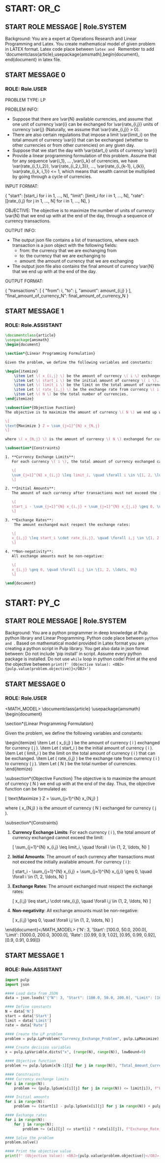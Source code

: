 # START: OR_C 
## START ROLE MESSAGE | Role.SYSTEM 
Background: You are a expert at Operations Research and Linear Programming and Latex. You create mathematical model of given problem in LATEX format. Latex code place between ```latex and ``` Remember to add 'documentclass{article},usepackage{amsmath},begin{document}, end{document} in latex file. 
## START MESSAGE 0 
### ROLE: Role.USER
<DESCRIPTION>
PROBLEM TYPE: LP

PROBLEM INFO: 

- Suppose that there are \var{N} available currencies, and assume that one unit of currency \var{i} can be exchanged for \var{rate_{i,j}} units of currency \var{j} (Naturally, we assume that \var{rate_{i,j}} > 0).
- There are also certain regulations that impose a limit \var{limit_i} on the total amount of currency \var{i} that can be exchanged (whether to other currencies or from other currencies) on any given day.
- Suppose that we start the day with \var{start_i} units of currency \var{i}
- Provide a linear programming formulation of this problem. Assume that for any sequence \var{i_1}, … ,\var{i_k} of currencies, we have \var{rate_{i_1,i_2}}, \var{rate_{i_2,i_3}}, ..., \var{rate_{i_{k-1}, i_{k}}, \var{rate_{i_k, i_1}} <= 1, which means that wealth cannot be multiplied by going through a cycle of currencies.

INPUT FORMAT: 

{
    "start": [start_i for i in 1, ..., N],
    "limit": [limit_i for i in 1, ..., N],
    "rate": [[rate_{i,j} for j in 1, ..., N] for i in 1, ..., N],
}

OBJECTIVE: The objective is to maximize the number of units of currency \var{N} that we end up with at the end of the day, through a sequence of currency transactions.

OUTPUT INFO: 

- The output json file contains a list of transactions, where each transaction is a json object with the following fields:
    - from: the currency that we are exchanging from
    - to: the currency that we are exchanging to
    - amount: the amount of currency that we are exchanging
- The output json file also contains the final amount of currency \var{N} that we end up with at the end of the day.

OUTPUT FORMAT: 

{
    "transactions": [
        {
            "from": i,
            "to": j,
            "amount": amount_{i,j}
        }
    ],
    "final_amount_of_currency_N": final_amount_of_currency_N
}
</DESCRIPTION>


## START MESSAGE 1 
### ROLE: Role.ASSISTANT
```latex
\documentclass{article}
\usepackage{amsmath}
\begin{document}

\section*{Linear Programming Formulation}

Given the problem, we define the following variables and constants:

\begin{itemize}
    \item Let \( x_{i,j} \) be the amount of currency \( i \) exchanged for currency \( j \).
    \item Let \( start_i \) be the initial amount of currency \( i \).
    \item Let \( limit_i \) be the limit on the total amount of currency \( i \) that can be exchanged.
    \item Let \( rate_{i,j} \) be the exchange rate from currency \( i \) to currency \( j \).
    \item Let \( N \) be the total number of currencies.
\end{itemize}

\subsection*{Objective Function}
The objective is to maximize the amount of currency \( N \) we end up with at the end of the day. Thus, the objective function can be formulated as:

\[
\text{Maximize } Z = \sum_{j=1}^{N} x_{N,j}
\]

where \( x_{N,j} \) is the amount of currency \( N \) exchanged for currency \( j \).

\subsection*{Constraints}

1. **Currency Exchange Limits**:
   For each currency \( i \), the total amount of currency exchanged cannot exceed the limit:

   \[
   \sum_{j=1}^{N} x_{i,j} \leq limit_i, \quad \forall i \in \{1, 2, \ldots, N\}
   \]

2. **Initial Amounts**:
   The amount of each currency after transactions must not exceed the initially available amount. For currency \( i \):

   \[
   start_i - \sum_{j=1}^{N} x_{i,j} + \sum_{j=1}^{N} x_{j,i} \geq 0, \quad \forall i \in \{1, 2, \ldots, N\}
   \]

3. **Exchange Rates**:
    The amount exchanged must respect the exchange rates:

   \[
   x_{i,j} \leq start_i \cdot rate_{i,j}, \quad \forall i,j \in \{1, 2, \ldots, N\}
   \]

4. **Non-negativity**:
   All exchange amounts must be non-negative:

   \[
   x_{i,j} \geq 0, \quad \forall i,j \in \{1, 2, \ldots, N\}
   \]

\end{document}
```

# START: PY_C 
## START ROLE MESSAGE | Role.SYSTEM 
Background: You are a python programmer in deep knowledge at Pulp python library and Linear Programming. Python code place between ```python and ```. Based on mathematical model provided in Latex format you are creating a python script in Pulp library. You get also data in json format between: <DATA></DATA> Do not include 'pip install' in script. Assume every python package is installed. Do not use `while` loop in python code! Print at the end the objective between <OBJ></OBJ> `print(f' (Objective Value): <OBJ>{pulp.value(problem.objective)}</OBJ>')` 
## START MESSAGE 0 
### ROLE: Role.USER
<MATH_MODEL>
\documentclass{article}
\usepackage{amsmath}
\begin{document}

\section*{Linear Programming Formulation}

Given the problem, we define the following variables and constants:

\begin{itemize}
    \item Let \( x_{i,j} \) be the amount of currency \( i \) exchanged for currency \( j \).
    \item Let \( start_i \) be the initial amount of currency \( i \).
    \item Let \( limit_i \) be the limit on the total amount of currency \( i \) that can be exchanged.
    \item Let \( rate_{i,j} \) be the exchange rate from currency \( i \) to currency \( j \).
    \item Let \( N \) be the total number of currencies.
\end{itemize}

\subsection*{Objective Function}
The objective is to maximize the amount of currency \( N \) we end up with at the end of the day. Thus, the objective function can be formulated as:

\[
\text{Maximize } Z = \sum_{j=1}^{N} x_{N,j}
\]

where \( x_{N,j} \) is the amount of currency \( N \) exchanged for currency \( j \).

\subsection*{Constraints}

1. **Currency Exchange Limits**:
   For each currency \( i \), the total amount of currency exchanged cannot exceed the limit:

   \[
   \sum_{j=1}^{N} x_{i,j} \leq limit_i, \quad \forall i \in \{1, 2, \ldots, N\}
   \]

2. **Initial Amounts**:
   The amount of each currency after transactions must not exceed the initially available amount. For currency \( i \):

   \[
   start_i - \sum_{j=1}^{N} x_{i,j} + \sum_{j=1}^{N} x_{j,i} \geq 0, \quad \forall i \in \{1, 2, \ldots, N\}
   \]

3. **Exchange Rates**:
    The amount exchanged must respect the exchange rates:

   \[
   x_{i,j} \leq start_i \cdot rate_{i,j}, \quad \forall i,j \in \{1, 2, \ldots, N\}
   \]

4. **Non-negativity**:
   All exchange amounts must be non-negative:

   \[
   x_{i,j} \geq 0, \quad \forall i,j \in \{1, 2, \ldots, N\}
   \]

\end{document}</MATH_MODEL>
<DATA>
{'N': 3, 'Start': [100.0, 50.0, 200.0], 'Limit': [1000.0, 200.0, 3000.0], 'Rate': [[0.99, 0.9, 1.02], [0.95, 0.99, 0.92], [0.9, 0.91, 0.99]]}</DATA>


## START MESSAGE 1 
### ROLE: Role.ASSISTANT
```python
import pulp
import json

#### Load data from JSON
data = json.loads('{"N": 3, "Start": [100.0, 50.0, 200.0], "Limit": [1000.0, 200.0, 3000.0], "Rate": [[0.99, 0.9, 1.02], [0.95, 0.99, 0.92], [0.9, 0.91, 0.99]]}')

#### Define constants
N = data['N']
start = data['Start']
limit = data['Limit']
rate = data['Rate']

#### Create the LP problem
problem = pulp.LpProblem("Currency_Exchange_Problem", pulp.LpMaximize)

#### Create decision variables
x = pulp.LpVariable.dicts("x", (range(N), range(N)), lowBound=0)

#### Objective function
problem += pulp.lpSum(x[N-1][j] for j in range(N)), "Total_Amount_Currency_N"

#### Constraints
#### Currency exchange limits
for i in range(N):
    problem += (pulp.lpSum(x[i][j] for j in range(N)) <= limit[i]), f"Limit_Currency_{i}"

#### Initial amounts
for i in range(N):
    problem += (start[i] - pulp.lpSum(x[i][j] for j in range(N)) + pulp.lpSum(x[j][i] for j in range(N)) >= 0), f"Initial_Amount_{i}"

#### Exchange rates
for i in range(N):
    for j in range(N):
        problem += (x[i][j] <= start[i] * rate[i][j]), f"Exchange_Rate_{i}_{j}"

#### Solve the problem
problem.solve()

#### Print the objective value
print(f' (Objective Value): <OBJ>{pulp.value(problem.objective)}</OBJ>')
```

